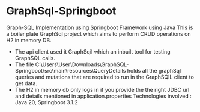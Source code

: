 # GraphSql-Springboot
Graph-SQL Implementation using Springboot Framework using Java
This is a boiler plate GraphSql project which aims to perform CRUD operations on H2 in memory DB.

* The api client used it GraphSqil which an inbuilt tool for testing GraphSQL calls.
* The file C:\Users\User\Downloads\GraphSQL-Springboot\src\main\resources\QueryDetails holds all the graphSql queries and 
mutations that are required to run in the GraphSQIL client to get data.
* The H2 in memory db only logs in if you provide the the right JDBC url and details mentioned in application.properties
Technologies involved : Java 20, Springboot 3.1.2

